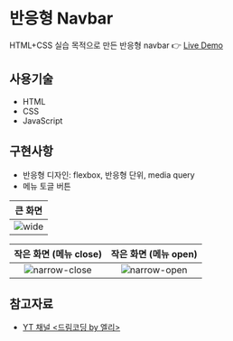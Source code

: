 # 반응형 Navbar

HTML+CSS 실습 목적으로 만든 반응형 navbar 👉
[Live Demo](https://hyunji-lee-dev.github.io/navbar/)

## 사용기술

- HTML
- CSS
- JavaScript

## 구현사항

- 반응형 디자인: flexbox, 반응형 단위, media query
- 메뉴 토글 버튼

|                                                    큰 화면                                                     |
| :------------------------------------------------------------------------------------------------------------: |
| ![wide](https://user-images.githubusercontent.com/79075688/114486031-01666c00-9c48-11eb-8c73-0263923202c0.png) |

|                                                 작은 화면 (메뉴 close)                                                 |                                                 작은 화면 (메뉴 open)                                                 |
| :--------------------------------------------------------------------------------------------------------------------: | :-------------------------------------------------------------------------------------------------------------------: |
| ![narrow-close](https://user-images.githubusercontent.com/79075688/114486029-01666c00-9c48-11eb-96cd-ed0784ed1ed9.png) | ![narrow-open](https://user-images.githubusercontent.com/79075688/114486026-00cdd580-9c48-11eb-9f96-e63d4573a196.png) |

## 참고자료

- [YT 채널 <드림코딩 by 엘리>](https://youtu.be/X91jsJyZofw)
